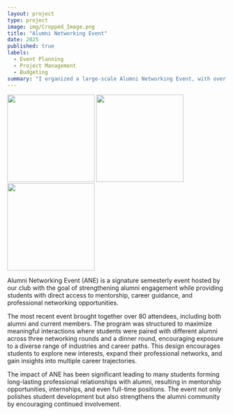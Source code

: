 ```yaml
---
layout: project
type: project
image: img/Cropped_Image.png
title: "Alumni Networking Event"
date: 2025
published: true
labels:
  - Event Planning
  - Project Management
  - Budgeting
summary: "I organized a large-scale Alumni Networking Event, with over 80 attendees, for the Business Executive Society of Tomorrow club."
---
```


<div class="text-center p-4">
  <img width="200px" src="../img/IMG_9957.JPG" class="img-thumbnail" >
  <img width="200px" src="../img/IMG_9985.JPG" class="img-thumbnail" >
  <img width="200px" src="../img/IMG_7278.JPG" class="img-thumbnail" >
</div>



Alumni Networking Event (ANE) is a signature semesterly event hosted by our club with the goal of strengthening alumni engagement while providing students with direct access to mentorship, career guidance, and professional networking opportunities.

The most recent event brought together over 80 attendees, including both alumni and current members. The program was structured to maximize meaningful interactions where students were paired with different alumni across three networking rounds and a dinner round, encouraging exposure to a diverse range of industries and career paths. This design encourages students to explore new interests, expand their professional networks, and gain insights into multiple career trajectories.

The impact of ANE has been significant leading to many students forming long-lasting professional relationships with alumni, resulting in mentorship opportunities, internships, and even full-time positions. The event not only polishes student development but also strengthens the alumni community by encouraging continued involvement.
